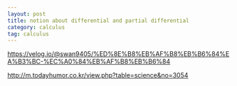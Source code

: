 ```yaml
---
layout: post
title: notion about differential and partial differential
category: calculus
tag: calculus
---
```


https://velog.io/@swan9405/%ED%8E%B8%EB%AF%B8%EB%B6%84%EA%B3%BC-%EC%A0%84%EB%AF%B8%EB%B6%84

http://m.todayhumor.co.kr/view.php?table=science&no=3054

